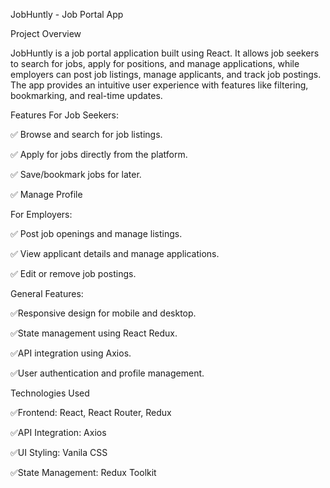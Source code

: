 JobHuntly - Job Portal App

Project Overview

JobHuntly is a job portal application built using React. It allows job seekers to search for jobs, apply for positions, and manage applications, while employers can post job listings, manage applicants, and track job postings. The app provides an intuitive user experience with features like filtering, bookmarking, and real-time updates.

Features
For Job Seekers:

✅ Browse and search for job listings.

✅ Apply for jobs directly from the platform.

✅ Save/bookmark jobs for later.

✅ Manage Profile

For Employers:

✅ Post job openings and manage listings.

✅ View applicant details and manage applications.

✅ Edit or remove job postings.


General Features:

✅Responsive design for mobile and desktop.

✅State management using React Redux.

✅API integration using Axios.

✅User authentication and profile management.

Technologies Used

✅Frontend: React, React Router, Redux

✅API Integration: Axios

✅UI Styling: Vanila CSS

✅State Management: Redux Toolkit